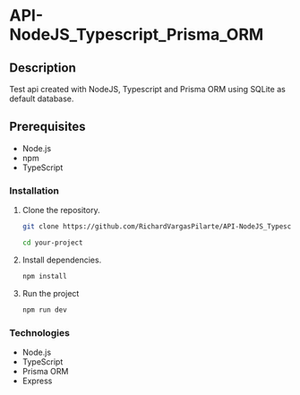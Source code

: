 # API-NodeJS_Typescript_Prisma_ORM

## Description

Test api created with NodeJS, Typescript and Prisma ORM using SQLite as default database.

## Prerequisites

- Node.js
- npm
- TypeScript

### Installation

1. Clone the repository.
   ```bash
   git clone https://github.com/RichardVargasPilarte/API-NodeJS_Typescript_Prisma_ORM.git
   
   cd your-project

2. Install dependencies.
    ```bash
    npm install

3. Run the project
    ```bash
    npm run dev

### Technologies

- Node.js
- TypeScript
- Prisma ORM
- Express
